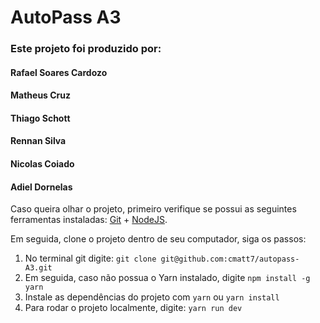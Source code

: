 #  AutoPass A3

  

###  Este projeto foi produzido por:

  

####  Rafael Soares Cardozo

####  Matheus Cruz

####  Thiago Schott

####  Rennan Silva

####  Nicolas Coiado

####  Adiel Dornelas

  
Caso queira olhar o projeto, primeiro verifique se possui as seguintes ferramentas instaladas: [Git](https://git-scm.com/downloads) + [NodeJS](https://nodejs.org/en).

Em seguida, clone o projeto dentro de seu computador, siga os passos:
	

 1. No terminal git digite: `git clone git@github.com:cmatt7/autopass-A3.git`
 2. Em seguida, caso não possua o Yarn instalado, digite `npm install -g yarn`
 3. Instale as dependências do projeto com `yarn` ou `yarn install`
 4. Para rodar o projeto localmente, digite: `yarn run dev`